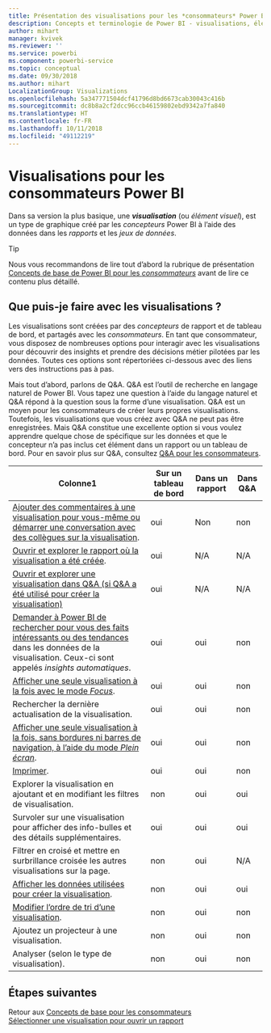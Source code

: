 ```yaml
---
title: Présentation des visualisations pour les *consommateurs* Power BI
description: Concepts et terminologie de Power BI - visualisations, éléments visuels. Qu’est-ce qu’une visualisation, un élément visuel Power BI.
author: mihart
manager: kvivek
ms.reviewer: ''
ms.service: powerbi
ms.component: powerbi-service
ms.topic: conceptual
ms.date: 09/30/2018
ms.author: mihart
LocalizationGroup: Visualizations
ms.openlocfilehash: 5a347771504dcf41796d8bd6673cab30043c416b
ms.sourcegitcommit: dc8b8a2cf2dcc96ccb46159802ebd9342a7fa840
ms.translationtype: HT
ms.contentlocale: fr-FR
ms.lasthandoff: 10/11/2018
ms.locfileid: "49112219"
---
```

# <a name="visualizations-for-power-bi-consumers"></a>Visualisations pour les **consommateurs** Power BI

Dans sa version la plus basique, une ***visualisation*** (ou *élément visuel*), est un type de graphique créé par les *concepteurs* Power BI à l’aide des données dans les *rapports* et les *jeux de données*. 

> [!TIP]
> Nous vous recommandons de lire tout d’abord la rubrique de présentation [Concepts de base de Power BI pour les *consommateurs*](end-user-basic-concepts.md) avant de lire ce contenu plus détaillé.

## <a name="what-can-i-do-with-visualizations"></a>Que puis-je faire avec les visualisations ?

Les visualisations sont créées par des *concepteurs* de rapport et de tableau de bord, et partagés avec les *consommateurs*. En tant que consommateur, vous disposez de nombreuses options pour interagir avec les visualisations pour découvrir des insights et prendre des décisions métier pilotées par les données. Toutes ces options sont répertoriées ci-dessous avec des liens vers des instructions pas à pas.

Mais tout d’abord, parlons de Q&A. Q&A est l’outil de recherche en langage naturel de Power BI. Vous tapez une question à l’aide du langage naturel et Q&A répond à la question sous la forme d’une visualisation. Q&A est un moyen pour les consommateurs de créer leurs propres visualisations. Toutefois, les visualisations que vous créez avec Q&A ne peut pas être enregistrées. Mais Q&A constitue une excellente option si vous voulez apprendre quelque chose de spécifique sur les données et que le concepteur n’a pas inclus cet élément dans un rapport ou un tableau de bord. Pour en savoir plus sur Q&A, consultez [Q&A pour les consommateurs](end-user-q-and-a.md).



|Colonne1  |Sur un tableau de bord  |Dans un rapport  | Dans Q&A
|---------|---------|---------|--------|
|[Ajouter des commentaires à une visualisation pour vous-même ou démarrer une conversation avec des collègues sur la visualisation](end-user-comment.md).     |  oui       |   Non      |  non  |
|[Ouvrir et explorer le rapport où la visualisation a été créée](end-user-tiles.md).     |    oui     |   N/A      |  N/A |
|[Ouvrir et explorer une visualisation dans Q&A (si Q&A a été utilisé pour créer la visualisation)](end-user-q-and-a.md)     |   oui      |   N/A      |  N/A  |
|[Demander à Power BI de rechercher pour vous des faits intéressants ou des tendances](end-user-insights.md) dans les données de la visualisation.  Ceux-ci sont appelés *insights automatiques*.     |    oui     |   oui      | non   |
|[Afficher une seule visualisation à la fois avec le mode *Focus*](end-user-focus.md).     | oui        |   oui      | non  |
|Rechercher la dernière actualisation de la visualisation.     |  oui       |    oui     | non  |
|[Afficher une seule visualisation à la fois, sans bordures ni barres de navigation, à l’aide du mode *Plein écran*](end-user-focus.md).     |   oui      |  oui       | non  |
|[Imprimer](end-user-print.md).     |  oui       |   oui      | non  |
|Explorer la visualisation en ajoutant et en modifiant les filtres de visualisation.     |    non     |   oui      | oui  |
|Survoler sur une visualisation pour afficher des info-bulles et des détails supplémentaires.     |    oui     |   oui      | oui  |
|Filtrer en croisé et mettre en surbrillance croisée les autres visualisations sur la page.     |   non      |   oui      | N/A  |
|[Afficher les données utilisées pour créer la visualisation](end-user-show-data.md).     |  non       |   oui      | oui  |
| [Modifier l’ordre de tri d’une visualisation](end-user-search-sort.md). | non  | oui  | non  |
| Ajoutez un projecteur à une visualisation. | non  | oui  |  non |
| Analyser (selon le type de visualisation). | non  | oui  | non  |

## <a name="next-steps"></a>Étapes suivantes
Retour aux [Concepts de base pour les consommateurs](end-user-basic-concepts.md)    
[Sélectionner une visualisation pour ouvrir un rapport](end-user-report-open.md)
